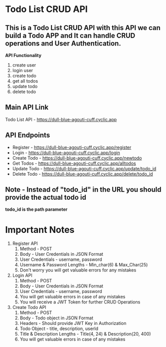 # Todo List CRUD API
## This is a Todo List CRUD API with this API we can build a Todo APP and It can handle CRUD operations and User Authentication.

**API Functionality**
1. create user
2. login user
3. create todo
4. get all todos
5. update todo
6. delete todo

**Main API Link**
---
Todo List API - https://dull-blue-agouti-cuff.cyclic.app

**API Endpoints**
---
  - Register - https://dull-blue-agouti-cuff.cyclic.app/register
  - Login - https://dull-blue-agouti-cuff.cyclic.app/login
  - Create Todo - https://dull-blue-agouti-cuff.cyclic.app/newtodo
  - Get Todos - https://dull-blue-agouti-cuff.cyclic.app/alltodos
  - Update Todo - https://dull-blue-agouti-cuff.cyclic.app/update/todo_id
  - Delete Todo - https://dull-blue-agouti-cuff.cyclic.app/delete/todo_id

**Note - Instead of "todo_id" in the URL you should provide the actual todo id**
---
**todo_id is the path parameter**

# Important Notes

1. Register API
   1. Method - POST
   2. Body - User Credentials in JSON Format
   3. User Credentials - username, password
   4. Username & Password Lengths - Min_char(6) & Max_Char(25)
   5. Don't worry you will get valuable errors for any mistakes
2. Login API
   1. Method - POST
   2. Body - User Credentials in JSON Format
   3. User Credentials - username, password
   4. You will get valuable errors in case of any mistakes
   5. You will receive a JWT Token for further CRUD Operations
3. Create Todo API
   1. Method - POST
   2. Body - Todo object in JSON Format
   3. Headers - Should provide JWT Key in Authorization
   4. Todo Object - title, description, userId
   5. Title & Description Lengths - Title(4, 24) & Description(20, 400)
   6. You will get valuable errors in case of any mistakes

